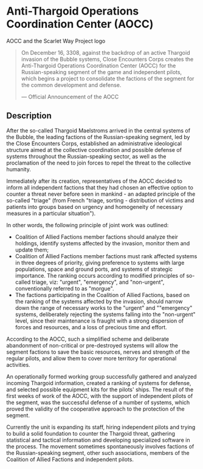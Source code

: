 # Anti-Thargoid Operations Coordination Center (AOCС)
AOCC and the Scarlet Way Project logo
 		 	 

> 
> 
> On December 16, 3308, against the backdrop of an active Thargoid invasion of the Bubble systems, Close Encounters Corps creates the Anti-Thargoid Operations Coordination Center (AOCC) for the Russian-speaking segment of the game and independent pilots, which begins a project to consolidate the factions of the segment for the common development and defense.
> 
> 
> — Official Announcement of the AOCC
> 

## Description

After the so-called Thargoid Maelstroms arrived in the central systems of the Bubble, the leading factions of the Russian-speaking segment, led by the Close Encounters Corps, established an administrative ideological structure aimed at the collective coordination and possible defense of systems throughout the Russian-speaking sector, as well as the proclamation of the need to join forces to repel the threat to the collective humanity.

Immediately after its creation, representatives of the AOCC decided to inform all independent factions that they had chosen an effective option to counter a threat never before seen in mankind - an adapted principle of the so-called "triage" (from French "triage, sorting - distribution of victims and patients into groups based on urgency and homogeneity of necessary measures in a particular situation").

In other words, the following principle of joint work was outlined:

- Coalition of Allied Factions member factions should analyze their holdings, identify systems affected by the invasion, monitor them and update them;
- Coalition of Allied Factions member factions must rank affected systems in three degrees of priority, giving preference to systems with large populations, space and ground ports, and systems of strategic importance. The ranking occurs according to modified principles of so-called triage, viz: "urgent", "emergency", and "non-urgent", conventionally referred to as "morgue".
- The factions participating in the Coalition of Allied Factions, based on the ranking of the systems affected by the invasion, should narrow down the range of necessary works to the "urgent" and ""emergency" systems, deliberately rejecting the systems falling into the "non-urgent" level, since their maintenance is fraught with a strong dispersion of forces and resources, and a loss of precious time and effort.

According to the AOCC, such a simplified scheme and deliberate abandonment of non-critical or pre-destroyed systems will allow the segment factions to save the basic resources, nerves and strength of the regular pilots, and allow them to cover more territory for operational activities.

An operationally formed working group successfully gathered and analyzed incoming Thargoid information, created a ranking of systems for defense, and selected possible equipment kits for the pilots' ships. The result of the first weeks of work of the AOCC, with the support of independent pilots of the segment, was the successful defense of a number of systems, which proved the validity of the cooperative approach to the protection of the segment.

Currently the unit is expanding its staff, hiring independent pilots and trying to build a solid foundation to counter the Thargoid threat, gathering statistical and tactical information and developing specialized software in the process.  The movement sometimes spontaneously involves factions of the Russian-speaking segment, other such associations, members of the Coalition of Allied Factions and independent pilots.